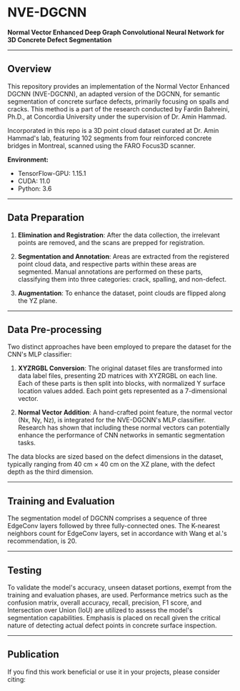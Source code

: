 # NVE-DGCNN

**Normal Vector Enhanced Deep Graph Convolutional Neural Network for 3D Concrete Defect Segmentation**

---

## Overview

This repository provides an implementation of the Normal Vector Enhanced DGCNN (NVE-DGCNN), an adapted version of the DGCNN, for semantic segmentation of concrete surface defects, primarily focusing on spalls and cracks. This method is a part of the research conducted by Fardin Bahreini, Ph.D., at Concordia University under the supervision of Dr. Amin Hammad.

Incorporated in this repo is a 3D point cloud dataset curated at Dr. Amin Hammad's lab, featuring 102 segments from four reinforced concrete bridges in Montreal, scanned using the FARO Focus3D scanner.

**Environment:**
- TensorFlow-GPU: 1.15.1
- CUDA: 11.0
- Python: 3.6

---

## Data Preparation

1. **Elimination and Registration**: After the data collection, the irrelevant points are removed, and the scans are prepped for registration. 
   
2. **Segmentation and Annotation**: Areas are extracted from the registered point cloud data, and respective parts within these areas are segmented. Manual annotations are performed on these parts, classifying them into three categories: crack, spalling, and non-defect.

3. **Augmentation**: To enhance the dataset, point clouds are flipped along the YZ plane.

---

## Data Pre-processing

Two distinct approaches have been employed to prepare the dataset for the CNN's MLP classifier:

1. **XYZRGBL Conversion**: The original dataset files are transformed into data label files, presenting 2D matrices with XYZRGBL on each line. Each of these parts is then split into blocks, with normalized Y surface location values added. Each point gets represented as a 7-dimensional vector.

2. **Normal Vector Addition**: A hand-crafted point feature, the normal vector (Nx, Ny, Nz), is integrated for the NVE-DGCNN's MLP classifier. Research has shown that including these normal vectors can potentially enhance the performance of CNN networks in semantic segmentation tasks.

The data blocks are sized based on the defect dimensions in the dataset, typically ranging from 40 cm × 40 cm on the XZ plane, with the defect depth as the third dimension.

---

## Training and Evaluation

The segmentation model of DGCNN comprises a sequence of three EdgeConv layers followed by three fully-connected ones. The K-nearest neighbors count for EdgeConv layers, set in accordance with Wang et al.'s recommendation, is 20.

---

## Testing

To validate the model's accuracy, unseen dataset portions, exempt from the training and evaluation phases, are used. Performance metrics such as the confusion matrix, overall accuracy, recall, precision, F1 score, and Intersection over Union (IoU) are utilized to assess the model's segmentation capabilities. Emphasis is placed on recall given the critical nature of detecting actual defect points in concrete surface inspection.

---

## Publication

If you find this work beneficial or use it in your projects, please consider citing:


